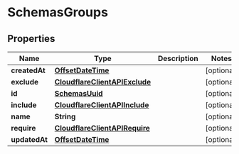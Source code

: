 # SchemasGroups

## Properties
Name | Type | Description | Notes
------------ | ------------- | ------------- | -------------
**createdAt** | [**OffsetDateTime**](OffsetDateTime.md) |  |  [optional]
**exclude** | [**CloudflareClientAPIExclude**](CloudflareClientAPIExclude.md) |  |  [optional]
**id** | [**SchemasUuid**](SchemasUuid.md) |  |  [optional]
**include** | [**CloudflareClientAPIInclude**](CloudflareClientAPIInclude.md) |  |  [optional]
**name** | **String** |  |  [optional]
**require** | [**CloudflareClientAPIRequire**](CloudflareClientAPIRequire.md) |  |  [optional]
**updatedAt** | [**OffsetDateTime**](OffsetDateTime.md) |  |  [optional]
